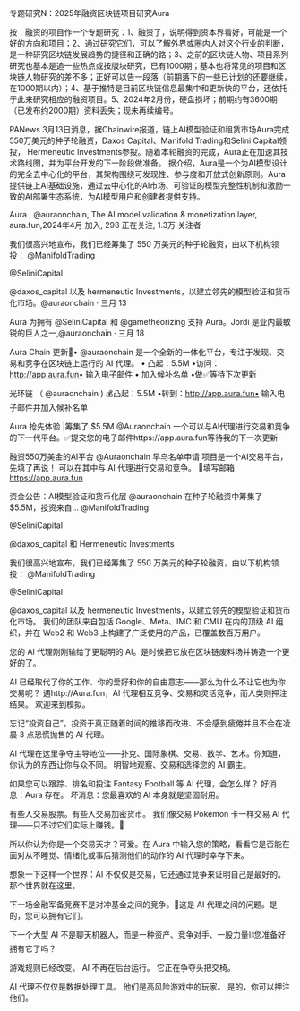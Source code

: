 专题研究N：2025年融资区块链项目研究Aura


按：融资的项目作一个专题研究：1、融资了，说明得到资本界看好，可能是一个好的方向和项目；2、通过研究它们，可以了解外界或圈内人对这个行业的判断，是一种研究区块链发展趋势的捷径和正确的路；3、之前的区块链人物、项目系列研究也基本是追一些热点或按版块研究，已有1000期；基本也将常见的项目和区块链人物研究的差不多；正好可以告一段落（前期落下的一些已计划的还要继续，在1000期以内）；4、基于推特是目前区块链信息最集中和更新快的平台，还依托于此来研究相应的融资项目。5、2024年2月份，硬盘损坏；前期约有3600期（已发布约2000期）资料丢失；现未再续编号。

PANews 3月13日消息，据Chainwire报道，链上AI模型验证和租赁市场Aura完成550万美元的种子轮融资，Daxos Capital、Manifold Trading和Selini Capital领投， Hermeneutic Investments参投。随着本轮融资的完成，Aura正在加速其技术路线图，并为平台开发的下一阶段做准备。
据介绍，Aura是一个为AI模型设计的完全去中心化的平台，其架构围绕可发现性、参与度和开放式创新原则。Aura 提供链上AI基础设施，通过去中心化的AI市场、可验证的模型完整性机制和激励一致的AI部署生态系统，为AI模型用户和创建者提供支持。

Aura
,
@auraonchain,
The AI model validation & monetization layer,
aura.fun,2024年4月 加入,
298 正在关注,
1.3万 关注者

我们很高兴地宣布，我们已经筹集了 550 万美元的种子轮融资，由以下机构领投：
@ManifoldTrading
 
@SeliniCapital
 
@daxos_capital
以及 hermeneutic Investments，以建立领先的模型验证和货币化市场。@auraonchain
·
三月 13

Aura 为拥有
@SeliniCapital
和
@gametheorizing
支持 Aura。Jordi 是业内最敏锐的巨人之一,@auraonchain
·
三月 18

Aura Chain 更新🚨•
@auraonchain
是一个全新的一体化平台，专注于发现、交易和竞争在区块链上运行的 AI 代理。
• 凸起：5.5M
•访问：http://app.aura.fun• 输入电子邮件
• 加入候补名单
•做✅等待下次更新

光环链 （
@auraonchain
 )
💰凸起：5.5M
•转到：http://app.aura.fun• 输入电子邮件并加入候补名单

Aura 抢先体验 |筹集了 $5.5M
@Auraonchain
一个可以与AI代理进行交易和竞争的下一代平台。✅提交您的电子邮件https://app.aura.fun等待我的下一次更新

融资550万美金的AI平台 
@Auraonchain
 早鸟名单申请
项目是一个AI交易平台，先填了再说！ 可以在其中与 AI 代理进行交易和竞争。 🌟填写邮箱 https://app.aura.fun

资金公告：AI模型验证和货币化层
@auraonchain
在种子轮融资中筹集了 $5.5M，投资来自...
@ManifoldTrading
 
@SeliniCapital
 
@daxos_capital
和 Hermeneutic Investments

我们很高兴地宣布，我们已经筹集了 550 万美元的种子轮融资，由以下机构领投：
@ManifoldTrading
 
@SeliniCapital
 
@daxos_capital
以及 hermeneutic Investments，以建立领先的模型验证和货币化市场。
我们的团队来自包括 Google、Meta、IMC 和 CMU 在内的顶级 AI 组织，并在 Web2 和 Web3 上构建了广泛使用的产品，已覆盖数百万用户。

您的 AI 代理刚刚输给了更聪明的 AI。是时候把它放在区块链废料场并铸造一个更好的了。

AI 已经取代了你的工作、你的爱好和你的自由意志——那么为什么不让它也为你交易呢？
遇http://Aura.fun，AI 代理相互竞争、交易和灵活竞争，而人类则押注结果。
欢迎来到模拟。

忘记“投资自己”。投资于真正随着时间的推移而改进、不会感到疲倦并且不会在凌晨 3 点恐慌抛售的 AI 代理。

AI 代理在这里争夺主导地位——扑克、国际象棋、交易、数学、艺术。你知道，你认为的东西让你与众不同。
明智地观察、交易和选择您的 AI 霸主。

如果您可以跟踪、排名和投注 Fantasy Football 等 AI 代理，会怎么样？
好消息：Aura 存在。
坏消息：您最喜欢的 AI 本身就是坚固耐用。

有些人交易股票。有些人交易加密货币。
我们像交易 Pokémon 卡一样交易 AI 代理——只不过它们实际上赚钱。👀

所以你认为你是一个交易天才？可爱。在 Aura 中输入您的策略，看看它是否能在面对从不睡觉、情绪化或事后猜测他们的动作的 AI 代理时幸存下来。

想象一下这样一个世界：AI 不仅仅是交易，它还通过竞争来证明自己是最好的。
那个世界就在这里。

下一场金融军备竞赛不是对冲基金之间的竞争。🏦这是 AI 代理之间的问题。是的，您可以拥有它们。

下一个大型 AI 不是聊天机器人，而是一种资产、竞争对手、一股力量⛓️您准备好拥有它了吗？

游戏规则已经改变。
AI 不再在后台运行。
它正在争夺头把交椅。

AI 代理不仅仅是数据处理工具。
他们是高风险游戏中的玩家。
是的，你可以押注他们。




